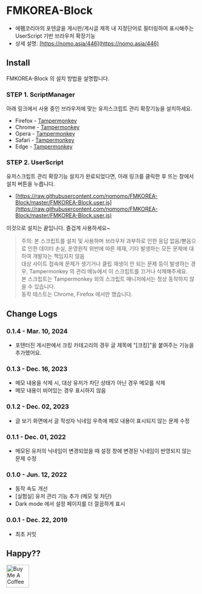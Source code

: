 # FMKOREA-Block

- 에펨코리아의 포텐글을 게시판/게시글 제목 내 지정단어로 필터링하여 표시해주는 UserScript 기반 브라우저 확장기능
- 상세 설명: [https://nomo.asia/446](https://nomo.asia/446)

## Install

FMKOREA-Block 의 설치 방법을 설명합니다.

### STEP 1. ScriptManager

아래 링크에서 사용 중인 브라우저에 맞는 유저스크립트 관리 확장기능을 설치하세요.

- Firefox - [Tampermonkey](https://addons.mozilla.org/ko/firefox/addon/tampermonkey/)
- Chrome - [Tampermonkey](https://chrome.google.com/webstore/detail/tampermonkey/dhdgffkkebhmkfjojejmpbldmpobfkfo)
- Opera - [Tampermonkey](https://addons.opera.com/extensions/details/tampermonkey-beta/)
- Safari - [Tampermonkey](https://safari.tampermonkey.net/tampermonkey.safariextz)
- Edge - [Tampermonkey](https://microsoftedge.microsoft.com/addons/detail/tampermonkey/iikmkjmpaadaobahmlepeloendndfphd)

### STEP 2. UserScript

유저스크립트 관리 확장기능 설치가 완료되었다면, 아래 링크를 클릭한 후 뜨는 창에서 설치 버튼을 누릅니다.

- [https://raw.githubusercontent.com/nomomo/FMKOREA-Block/master/FMKOREA-Block.user.js](https://raw.githubusercontent.com/nomomo/FMKOREA-Block/master/FMKOREA-Block.user.js)

이것으로 설치는 끝입니다. 즐겁게 사용하세요~

> 주의: 본 스크립트를 설치 및 사용하며 브라우저 과부하로 인한 응답 없음/뻗음으로 인한 데이터 손실, 운영원칙 위반에 따른 제재, 기타 발생하는 모든 문제에 대하여 개발자는 책임지지 않음  
> 대상 사이트 접속에 문제가 생기거나 클립 재생이 안 되는 문제 등이 발생하는 경우, Tampermonkey 의 관리 메뉴에서 이 스크립트를 끄거나 삭제해주세요.  
> 본 스크립트는 Tampermonkey 외의 스크립트 매니저에서는 정상 동작하지 않을 수 있습니다.  
> 동작 테스트는 Chrome, Firefox 에서만 했습니다.  

## Change Logs

### 0.1.4 - Mar. 10, 2024

- 포텐터진 게시판에서 크킹 카테고리의 경우 글 제목에 "[크킹]"을 붙여주는 기능을 추가했어요.

### 0.1.3 - Dec. 16, 2023

- 메모 내용을 삭제 시, 대상 유저가 차단 상태가 아닌 경우 메모를 삭제
- 메모 내용이 비어있는 경우 표시하지 않음

### 0.1.2 - Dec. 02, 2023

- 글 보기 화면에서 글 작성자 닉네임 우측에 메모 내용이 표시되지 않는 문제 수정

### 0.1.1 - Dec. 01, 2022

- 메모된 유저의 닉네임이 변경되었을 때 설정 창에 변경된 닉네임이 반영되지 않는 문제 수정

### 0.1.0 - Jun. 12, 2022

- 동작 속도 개선
- [실험실] 유저 관리 기능 추가 (메모 및 차단)
- Dark mode 에서 설정 페이지를 더 깔끔하게 표시

### 0.0.1 - Dec. 22, 2019

- 최초 커밋

## Happy??

<a href="https://www.buymeacoffee.com/nomomo" target="_blank"><img src="https://cdn.buymeacoffee.com/buttons/default-yellow.png" alt="Buy Me A Coffee" height="60"></a>